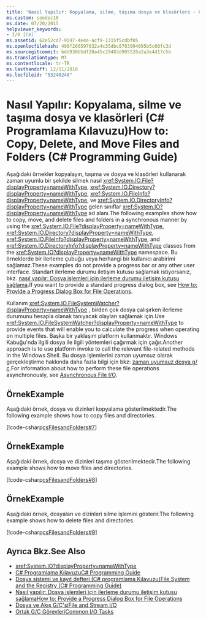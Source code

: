 ```yaml
---
title: 'Nasıl Yapılır: Kopyalama, silme, taşıma dosya ve klasörleri - C# Programlama Kılavuzu'
ms.custom: seodec18
ms.date: 07/20/2015
helpviewer_keywords:
- I/O [C#]
ms.assetid: 62e52cd7-9597-4e4a-acf9-1315f5cdbf05
ms.openlocfilehash: 498f266597032a4c35dbc8783994095b5c08fc3d
ms.sourcegitcommit: bdd930b5df20a45c29483d905526a2a3e4d17c5b
ms.translationtype: MT
ms.contentlocale: tr-TR
ms.lasthandoff: 12/11/2018
ms.locfileid: "53240248"
---
```

# <a name="how-to-copy-delete-and-move-files-and-folders-c-programming-guide"></a><span data-ttu-id="b37c5-102">Nasıl Yapılır: Kopyalama, silme ve taşıma dosya ve klasörleri (C# Programlama Kılavuzu)</span><span class="sxs-lookup"><span data-stu-id="b37c5-102">How to: Copy, Delete, and Move Files and Folders (C# Programming Guide)</span></span>
<span data-ttu-id="b37c5-103">Aşağıdaki örnekler kopyalayın, taşıma ve dosya ve klasörleri kullanarak zaman uyumlu bir şekilde silmek nasıl <xref:System.IO.File?displayProperty=nameWithType>, <xref:System.IO.Directory?displayProperty=nameWithType>, <xref:System.IO.FileInfo?displayProperty=nameWithType>, ve <xref:System.IO.DirectoryInfo?displayProperty=nameWithType> gelen sınıflar <xref:System.IO?displayProperty=nameWithType> ad alanı.</span><span class="sxs-lookup"><span data-stu-id="b37c5-103">The following examples show how to copy, move, and delete files and folders in a synchronous manner by using the <xref:System.IO.File?displayProperty=nameWithType>, <xref:System.IO.Directory?displayProperty=nameWithType>, <xref:System.IO.FileInfo?displayProperty=nameWithType>, and <xref:System.IO.DirectoryInfo?displayProperty=nameWithType> classes from the <xref:System.IO?displayProperty=nameWithType> namespace.</span></span> <span data-ttu-id="b37c5-104">Bu örneklerde bir ilerleme çubuğu veya herhangi bir kullanıcı arabirimi sağlamaz.</span><span class="sxs-lookup"><span data-stu-id="b37c5-104">These examples do not provide a progress bar or any other user interface.</span></span> <span data-ttu-id="b37c5-105">Standart ilerleme durumu iletişim kutusu sağlamak istiyorsanız, bkz. [nasıl yapılır: Dosya işlemleri için ilerleme durumu iletişim kutusu sağlama](how-to-provide-a-progress-dialog-box-for-file-operations.md).</span><span class="sxs-lookup"><span data-stu-id="b37c5-105">If you want to provide a standard progress dialog box, see [How to: Provide a Progress Dialog Box for File Operations](how-to-provide-a-progress-dialog-box-for-file-operations.md).</span></span>  
  
 <span data-ttu-id="b37c5-106">Kullanım <xref:System.IO.FileSystemWatcher?displayProperty=nameWithType> , birden çok dosya çalışırken ilerleme durumunu hesapla olanak tanıyacak olayları sağlamak için.</span><span class="sxs-lookup"><span data-stu-id="b37c5-106">Use <xref:System.IO.FileSystemWatcher?displayProperty=nameWithType> to provide events that will enable you to calculate the progress when operating on multiple files.</span></span> <span data-ttu-id="b37c5-107">Başka bir yaklaşım platform kullanmaktır. Windows Kabuğu'nda ilgili dosya ile ilgili yöntemleri çağırmak için çağır.</span><span class="sxs-lookup"><span data-stu-id="b37c5-107">Another approach is to use platform invoke to call the relevant file-related methods in the Windows Shell.</span></span> <span data-ttu-id="b37c5-108">Bu dosya işlemlerini zaman uyumsuz olarak gerçekleştirme hakkında daha fazla bilgi için bkz: [zaman uyumsuz dosya g/ç](../../../standard/io/asynchronous-file-i-o.md).</span><span class="sxs-lookup"><span data-stu-id="b37c5-108">For information about how to perform these file operations asynchronously, see [Asynchronous File I/O](../../../standard/io/asynchronous-file-i-o.md).</span></span>  
  
## <a name="example"></a><span data-ttu-id="b37c5-109">Örnek</span><span class="sxs-lookup"><span data-stu-id="b37c5-109">Example</span></span>  
 <span data-ttu-id="b37c5-110">Aşağıdaki örnek, dosya ve dizinleri kopyalama gösterilmektedir.</span><span class="sxs-lookup"><span data-stu-id="b37c5-110">The following example shows how to copy files and directories.</span></span>  
  
 [!code-csharp[csFilesandFolders#7](../../../csharp/programming-guide/file-system/codesnippet/CSharp/how-to-copy-delete-and-move-files-and-folders_1.cs)]  
  
## <a name="example"></a><span data-ttu-id="b37c5-111">Örnek</span><span class="sxs-lookup"><span data-stu-id="b37c5-111">Example</span></span>  
 <span data-ttu-id="b37c5-112">Aşağıdaki örnek, dosya ve dizinleri taşıma gösterilmektedir.</span><span class="sxs-lookup"><span data-stu-id="b37c5-112">The following example shows how to move files and directories.</span></span>  
  
 [!code-csharp[csFilesandFolders#8](../../../csharp/programming-guide/file-system/codesnippet/CSharp/how-to-copy-delete-and-move-files-and-folders_2.cs)]  
  
## <a name="example"></a><span data-ttu-id="b37c5-113">Örnek</span><span class="sxs-lookup"><span data-stu-id="b37c5-113">Example</span></span>  
 <span data-ttu-id="b37c5-114">Aşağıdaki örnek, dosyaları ve dizinleri silme işlemini gösterir.</span><span class="sxs-lookup"><span data-stu-id="b37c5-114">The following example shows how to delete files and directories.</span></span>  
  
 [!code-csharp[csFilesandFolders#9](../../../csharp/programming-guide/file-system/codesnippet/CSharp/how-to-copy-delete-and-move-files-and-folders_3.cs)]  
  
## <a name="see-also"></a><span data-ttu-id="b37c5-115">Ayrıca Bkz.</span><span class="sxs-lookup"><span data-stu-id="b37c5-115">See Also</span></span>

- <xref:System.IO?displayProperty=nameWithType>  
- [<span data-ttu-id="b37c5-116">C# Programlama Kılavuzu</span><span class="sxs-lookup"><span data-stu-id="b37c5-116">C# Programming Guide</span></span>](../../../csharp/programming-guide/index.md)  
- [<span data-ttu-id="b37c5-117">Dosya sistemi ve kayıt defteri (C# programlama Kılavuzu)</span><span class="sxs-lookup"><span data-stu-id="b37c5-117">File System and the Registry (C# Programming Guide)</span></span>](index.md)  
- [<span data-ttu-id="b37c5-118">Nasıl yapılır: Dosya işlemleri için ilerleme durumu iletişim kutusu sağlama</span><span class="sxs-lookup"><span data-stu-id="b37c5-118">How to: Provide a Progress Dialog Box for File Operations</span></span>](how-to-provide-a-progress-dialog-box-for-file-operations.md)  
- [<span data-ttu-id="b37c5-119">Dosya ve Akış G/Ç'si</span><span class="sxs-lookup"><span data-stu-id="b37c5-119">File and Stream I/O</span></span>](../../../standard/io/index.md)  
- [<span data-ttu-id="b37c5-120">Ortak G/Ç Görevleri</span><span class="sxs-lookup"><span data-stu-id="b37c5-120">Common I/O Tasks</span></span>](../../../standard/io/common-i-o-tasks.md)
